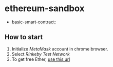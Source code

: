 # ethereum-sandbox

- basic-smart-contract: 


## How to start

1. Initialize *MetaMask* account in chrome browser.
2. Select *Rinkeby Test Network*
3. To get free Ether, [use this url](https://faucet.rinkeby.io/) 
